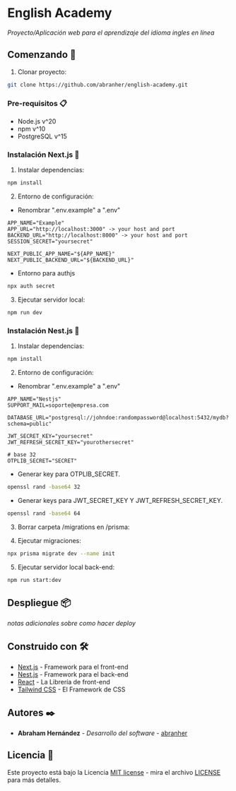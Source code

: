 # English Academy

_Proyecto/Aplicación web para el aprendizaje del idioma ingles en línea_

## Comenzando 🚀

1. Clonar proyecto:

```bash
git clone https://github.com/abranher/english-academy.git
```

### Pre-requisitos 📋

- Node.js v^20
- npm v^10
- PostgreSQL v^15

### Instalación Next.js 🔧

1. Instalar dependencias:

```bash
npm install
```

2. Entorno de configuración:

+ Renombrar ".env.example" a ".env"

```.env
APP_NAME="Example"
APP_URL="http://localhost:3000" -> your host and port
BACKEND_URL="http://localhost:8000" -> your host and port
SESSION_SECRET="yoursecret"

NEXT_PUBLIC_APP_NAME="${APP_NAME}"
NEXT_PUBLIC_BACKEND_URL="${BACKEND_URL}"
```

* Entorno para authjs

```bash
npx auth secret
```

3. Ejecutar servidor local:

```bash
npm run dev
```

### Instalación Nest.js 🔧

1. Instalar dependencias:

```bash
npm install
```

2. Entorno de configuración:

+ Renombrar ".env.example" a ".env"

```.env
APP_NAME="Nestjs"
SUPPORT_MAIL=soporte@empresa.com

DATABASE_URL="postgresql://johndoe:randompassword@localhost:5432/mydb?schema=public"

JWT_SECRET_KEY="yoursecret"
JWT_REFRESH_SECRET_KEY="yourothersecret"

# base 32
OTPLIB_SECRET="SECRET" 
```

+ Generar key para OTPLIB_SECRET.

```bash
openssl rand -base64 32
```

+ Generar keys para JWT_SECRET_KEY Y JWT_REFRESH_SECRET_KEY.

```bash
openssl rand -base64 64
```

3. Borrar carpeta /migrations en /prisma:

4. Ejecutar migraciones:

```bash
npx prisma migrate dev --name init
```

5. Ejecutar servidor local back-end:

```bash
npm run start:dev
```

## Despliegue 📦

_notas adicionales sobre como hacer deploy_

## Construido con 🛠️

- [Next.js](https://nextjs.org/) - Framework para el front-end
- [Nest.js](https://nestjs.com/) - Framework para el back-end
- [React](https://react.dev/) - La Librería de front-end
- [Tailwind CSS](https://tailwindcss.com/) - El Framework de CSS

## Autores ✒️

- **Abraham Hernández** - _Desarrollo del software_ - [abranher](https://github.com/abranher)

## Licencia 📄

Este proyecto está bajo la Licencia [MIT license](https://opensource.org/licenses/MIT) - mira el archivo [LICENSE](LICENSE) para más detalles.
